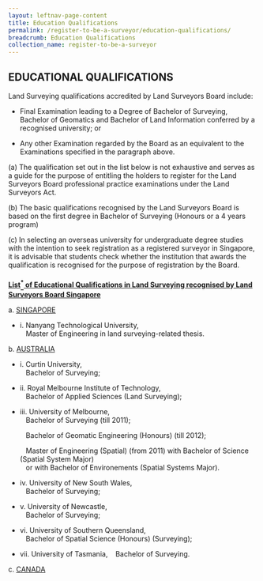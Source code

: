 ```yaml
---
layout: leftnav-page-content
title: Education Qualifications
permalink: /register-to-be-a-surveyor/education-qualifications/
breadcrumb: Education Qualifications
collection_name: register-to-be-a-surveyor
---
```


EDUCATIONAL QUALIFICATIONS
---
<style>
u b sup{
    border-bottom:solid 2px #484848;
    display:inline-block;
    line-height:27px;
}
</style>

Land Surveying qualifications accredited by Land Surveyors Board include:

* Final Examination leading to a Degree of Bachelor of Surveying, Bachelor of Geomatics and Bachelor of Land Information conferred by a recognised university; or

* Any other Examination regarded by the Board as an equivalent to the Examinations specified in the paragraph above.

(a) The qualification set out in the list below is not exhaustive and serves as a guide for the purpose of entitling the holders to register for the Land Surveyors Board professional practice examinations under the Land Surveyors Act.

(b) The basic qualifications recognised by the Land Surveyors Board is based on the first degree in Bachelor of Surveying (Honours or a 4 years program)

(c) In selecting an overseas university for undergraduate degree studies with the intention to seek registration as a registered surveyor in Singapore, it is advisable that students check whether the institution that awards the qualification is recognised for the purpose of registration by the Board.

<u><b>List<sup>*</sup> of Educational Qualifications in Land Surveying recognised by Land Surveyors Board Singapore</b></u>

a. <u>SINGAPORE</u>
   * i. Nanyang Technological University,<br>
        &nbsp;&nbsp; Master of Engineering in land surveying-related thesis.
                
b. <u>AUSTRALIA</u>
   * i. Curtin University,<br>
       &nbsp;&nbsp; Bachelor of Surveying;

   * ii. Royal Melbourne Institute of Technology,<br>
       &nbsp;&nbsp; Bachelor of Applied Sciences (Land Surveying);

   * iii. University of Melbourne,<br>
       &nbsp;&nbsp; Bachelor of Surveying (till 2011);
       
       &nbsp;&nbsp; Bachelor of Geomatic Engineering (Honours) (till 2012);
       
       &nbsp;&nbsp; Master of Engineering (Spatial) (from 2011) with Bachelor of Science (Spatial System Major)<br>
       &nbsp;&nbsp; or with Bachelor of Environements (Spatial Systems Major).
       
   * iv. University of New South Wales,<br>
       &nbsp;&nbsp; Bachelor of Surveying; 
       
   * v. University of Newcastle,<br>
       &nbsp;&nbsp; Bachelor of Surveying;
       
   * vi. University of Southern Queensland,<br>
       &nbsp;&nbsp; Bachelor of Spatial Science (Honours) (Surveying);
       
   * vii. University of Tasmania,
       &nbsp;&nbsp; Bachelor of Surveying.
       
c. <u>CANADA</u>
